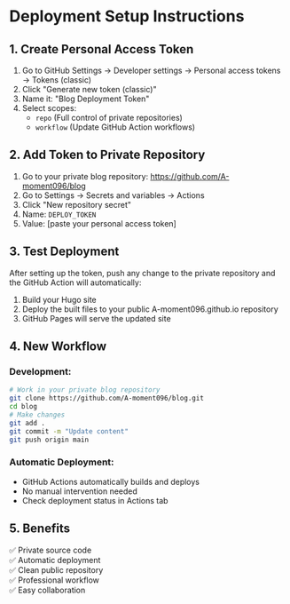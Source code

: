 # Deployment Setup Instructions

## 1. Create Personal Access Token

1. Go to GitHub Settings → Developer settings → Personal access tokens → Tokens (classic)
2. Click "Generate new token (classic)"
3. Name it: "Blog Deployment Token"
4. Select scopes:
   - `repo` (Full control of private repositories)
   - `workflow` (Update GitHub Action workflows)

## 2. Add Token to Private Repository

1. Go to your private blog repository: https://github.com/A-moment096/blog
2. Go to Settings → Secrets and variables → Actions
3. Click "New repository secret"
4. Name: `DEPLOY_TOKEN`
5. Value: [paste your personal access token]

## 3. Test Deployment

After setting up the token, push any change to the private repository and the GitHub Action will automatically:
1. Build your Hugo site
2. Deploy the built files to your public A-moment096.github.io repository
3. GitHub Pages will serve the updated site

## 4. New Workflow

### Development:
```bash
# Work in your private blog repository
git clone https://github.com/A-moment096/blog.git
cd blog
# Make changes
git add .
git commit -m "Update content"
git push origin main
```

### Automatic Deployment:
- GitHub Actions automatically builds and deploys
- No manual intervention needed
- Check deployment status in Actions tab

## 5. Benefits

✅ Private source code  
✅ Automatic deployment  
✅ Clean public repository  
✅ Professional workflow  
✅ Easy collaboration  
